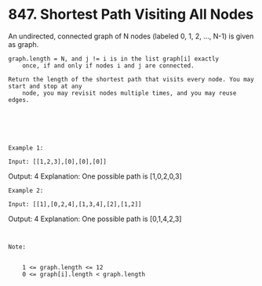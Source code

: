 # 847. Shortest Path Visiting All Nodes

An undirected, connected graph of N nodes (labeled 0, 1, 2, ..., N-1) is
        given as graph.

    graph.length = N, and j != i is in the list graph[i] exactly
        once, if and only if nodes i and j are connected.

    Return the length of the shortest path that visits every node. You may start and stop at any
        node, you may revisit nodes multiple times, and you may reuse edges.

     

    
    

    Example 1:

    Input: [[1,2,3],[0],[0],[0]]
Output: 4
Explanation: One possible path is [1,0,2,0,3]

    Example 2:

    Input: [[1],[0,2,4],[1,3,4],[2],[1,2]]
Output: 4
Explanation: One possible path is [0,1,4,2,3]

     

    Note:

    
        1 <= graph.length <= 12
        0 <= graph[i].length < graph.length